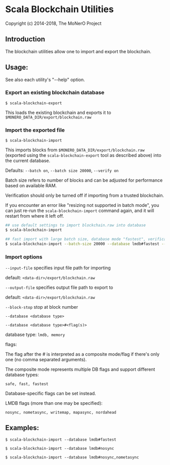 # Scala Blockchain Utilities

Copyright (c) 2014-2018, The MoNerO Project

## Introduction

The blockchain utilities allow one to import and export the blockchain.

## Usage:

See also each utility's "--help" option.

### Export an existing blockchain database

`$ scala-blockchain-export`

This loads the existing blockchain and exports it to `$MONERO_DATA_DIR/export/blockchain.raw`

### Import the exported file

`$ scala-blockchain-import`

This imports blocks from `$MONERO_DATA_DIR/export/blockchain.raw` (exported using the
`scala-blockchain-export` tool as described above) into the current database.

Defaults: `--batch on`, `--batch size 20000`, `--verify on`

Batch size refers to number of blocks and can be adjusted for performance based on available RAM.

Verification should only be turned off if importing from a trusted blockchain.

If you encounter an error like "resizing not supported in batch mode", you can just re-run
the `scala-blockchain-import` command again, and it will restart from where it left off.

```bash
## use default settings to import blockchain.raw into database
$ scala-blockchain-import

## fast import with large batch size, database mode "fastest", verification off
$ scala-blockchain-import --batch-size 20000 --database lmdb#fastest --verify off

```

### Import options

`--input-file`
specifies input file path for importing

default: `<data-dir>/export/blockchain.raw`

`--output-file`
specifies output file path to export to

default: `<data-dir>/export/blockchain.raw`

`--block-stop`
stop at block number

`--database <database type>`

`--database <database type>#<flag(s)>`

database type: `lmdb, memory`

flags:

The flag after the # is interpreted as a composite mode/flag if there's only
one (no comma separated arguments).

The composite mode represents multiple DB flags and support different database types:

`safe, fast, fastest`

Database-specific flags can be set instead.

LMDB flags (more than one may be specified):

`nosync, nometasync, writemap, mapasync, nordahead`

## Examples:

```
$ scala-blockchain-import --database lmdb#fastest

$ scala-blockchain-import --database lmdb#nosync

$ scala-blockchain-import --database lmdb#nosync,nometasync
```
